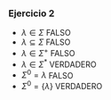 ### Ejercicio 2

- $\lambda \in \Sigma$ FALSO
- $\lambda \subseteq \Sigma$ FALSO
- $\lambda \in \Sigma^+$ FALSO
- $\lambda \in \Sigma^*$ VERDADERO
- $\Sigma^0 = \lambda$ FALSO
- $\Sigma^0 = \{\lambda\}$ VERDADERO
